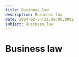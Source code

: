 ```yaml
---
title: Business law
description: Business law
date: 2024-02-24T21:00:00.000Z
subject: Business law
---
```


# Business law
